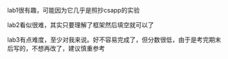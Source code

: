 lab1很有趣，可能因为它几乎是照抄csapp的实验  
  
lab2看似很难，其实只要理解了框架然后填空就可以了  

lab3有点难度，至少对我来说。好不容易完成了，但分数很低，由于是考完期末后写的，不想再改了，建议慎重参考
